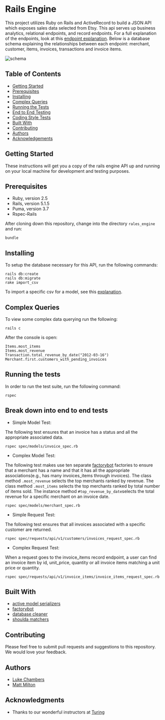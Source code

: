 # Rails Engine

This project utilizes Ruby on Rails and ActiveRecord to build a JSON API which exposes sales data selected from Etsy. This api serves up business analytics, relational endpoints, and record endpoints. For a full explanation of the endpoints, look at this [endpoint explanation](https://github.com/lnchambers/rails_engine/blob/master/endpoint_explanations.md). Below is a database schema explaining the relationships between each endpoint: merchant, customer, items, invoices, transactions and invoice items. 

![schema](https://i.imgur.com/gzoHyeR.png)

## Table of Contents
- [Getting Started](#getting-started)
- [Prerequisites](#prequisites)
- [Installing](#installing)
- [Complex Queries](#complex-querying)
- [Running the Tests](#running-the-tests)
- [End to End Testing](#break-down-into-end-to-end-tests)
- [Coding Style Tests](#and-coding-style-tests)
- [Built With](#built-with)
- [Contributing](#contributing)
- [Authors](#authors)
- [Acknowledgements](#acknowledgments)

## Getting Started

These instructions will get you a copy of the rails engine API up and running on your local machine for development and testing purposes.

## Prerequisites


* Ruby, version 2.5
* Rails, version 5.1.5
* Puma, version 3.7
* Rspec-Rails

After cloning down this repository, change into the directory ```rales_engine``` and run:

```
bundle
```

## Installing

To setup the database necessary for this API, run the following commands:

```
rails db:create
rails db:migrate
rake import_csv
```
To import a specific csv for a model, see this [explanation](https://github.com/lnchambers/rails_engine/blob/master/csv_import.md).

## Complex Queries

To view some complex data querying run the following:

```
rails c
```

After the console is open:

```
Items.most_items
Items.most_revenue
Transaction.total_revenue_by_date("2012-03-16")
Merchant.first.customers_with_pending_invoices

```


## Running the tests

In order to run the test suite, run the following command:
```
rspec
```

## Break down into end to end tests

* Simple Model Test:

The following test ensures that an invoice has a status and all the appropriate associated data.

```
rspec spec/models/invoice_spec.rb
```

* Complex Model Test:

The following test makes use ten separate [factorybot](https://github.com/thoughtbot/factory_bot) factories to ensure that a merchant has a name and that it has all the appropriate associations(e.g., has many invoices_items through invoices). The class method ```.most_revenue``` selects the top merchants ranked by revenue. The class method ```.most_items``` selects the top merchants ranked by total number of items sold. The instance method ```#top_revenue_by_date```selects the total revenue for a specific merchant on an invoice date.

```
rspec spec/models/merchant_spec.rb
```

* Simple Request Test:

The following test ensures that all invoices associated with a specific customer are returned.

```
rspec spec/requests/api/v1/customers/invoices_request_spec.rb
```


* Complex Request Test:

When a request goes to the invoice_items record endpoint, a user can find an invoice item by id, unit_price, quantity or all invoice items matching a unit price or quantity.

```
rspec spec/requests/api/v1/invoice_items/invoice_items_request_spec.rb
```


## Built With

* [active model serializers](https://github.com/rails-api/active_model_serializers)
* [factorybot](https://github.com/thoughtbot/factory_bot)
* [database cleaner](https://github.com/DatabaseCleaner/database_cleaner)
* [shoulda matchers](https://github.com/thoughtbot/shoulda-matchers)


## Contributing

Please feel free to submit pull requests and suggestions to this repository. We would love your feedback.

## Authors

* [Luke Chambers](https://github.com/lnchambers)
* [Matt Milton](https://github.com/mgmilton)


## Acknowledgments

* Thanks to our wonderful instructors at [Turing](https://github.com/turingschool)
